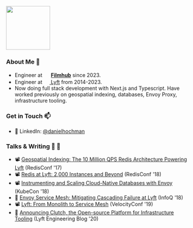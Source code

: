 <img src="https://github.com/danielhochman/danielhochman/assets/4712430/256b21d0-0438-492f-acf5-055ffb50e71b" height="120px" />

### About Me 👋
- Engineer at <img src="https://github.com/danielhochman/danielhochman/assets/4712430/4dd4f277-b7aa-4879-b2b2-3d317d818851" width="16px" /> [**Filmhub**](https://filmhub.com) since 2023.
- Engineer at [<img src="https://user-images.githubusercontent.com/4712430/87979774-31595800-ca98-11ea-9575-6a0cc7f46fcc.png" width="16px" /> Lyft](https://lyft.com) from 2014-2023.
- Now doing full stack development with Next.js and Typescript. Have worked previously on geospatial indexing, databases, Envoy Proxy, infrastructure tooling.

### Get in Touch 📫
- 👔&nbsp;LinkedIn: [@danielhochman](https://linkedin.com/in/danielhochman)

### Talks & Writing 💬 📝
- 📽️ [Geospatial Indexing: The 10 Million QPS Redis Architecture Powering Lyft](https://www.youtube.com/watch?v=cSFWlF96Sds) (RedisConf '17)
- 📽️ [Redis at Lyft: 2,000 Instances and Beyond](https://www.youtube.com/watch?v=U4WspAKekqM) (RedisConf '18)
- 📽️ [Instrumenting and Scaling Cloud-Native Databases with Envoy](https://www.youtube.com/watch?v=1e2_Ljxe0Sg) (KubeCon '18)
- 📒 [Envoy Service Mesh: Mitigating Cascading Failure at Lyft](https://www.infoq.com/articles/envoy-service-mesh-cascading-failure/) (InfoQ '18)
- 📽️ [Lyft: From Monolith to Service Mesh](https://www.youtube.com/watch?v=fGvVqp8GQBw) (VelocityConf '19)
- 📒 [Announcing Clutch, the Open-source Platform for Infrastructure Tooling](https://eng.lyft.com/announcing-clutch-the-open-source-platform-for-infrastructure-tooling-143d00de9713) (Lyft Engineering Blog '20)
